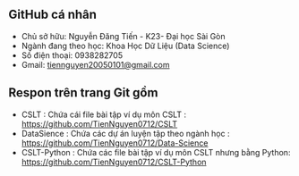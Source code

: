 ## GitHub cá nhân
- Chủ sở hữu: Nguyễn Đăng Tiến - K23- Đại học Sài Gòn
- Ngành đang theo học: Khoa Học Dữ Liệu (Data Science)
- Số điện thoại: 0938282705
- Gmail: tiennguyen20050101@gmail.com
## Respon trên trang Git gồm
- CSLT : Chứa cái file bài tập ví dụ môn CSLT : https://github.com/TienNguyen0712/CSLT
- DataSience : Chứa các dự án luyện tập theo ngành học : https://github.com/TienNguyen0712/Data-Science
- CSLT-Python : Chứa các file bài tập ví dụ môn CSLT nhưng bằng Python: https://github.com/TienNguyen0712/CSLT-Python
  
